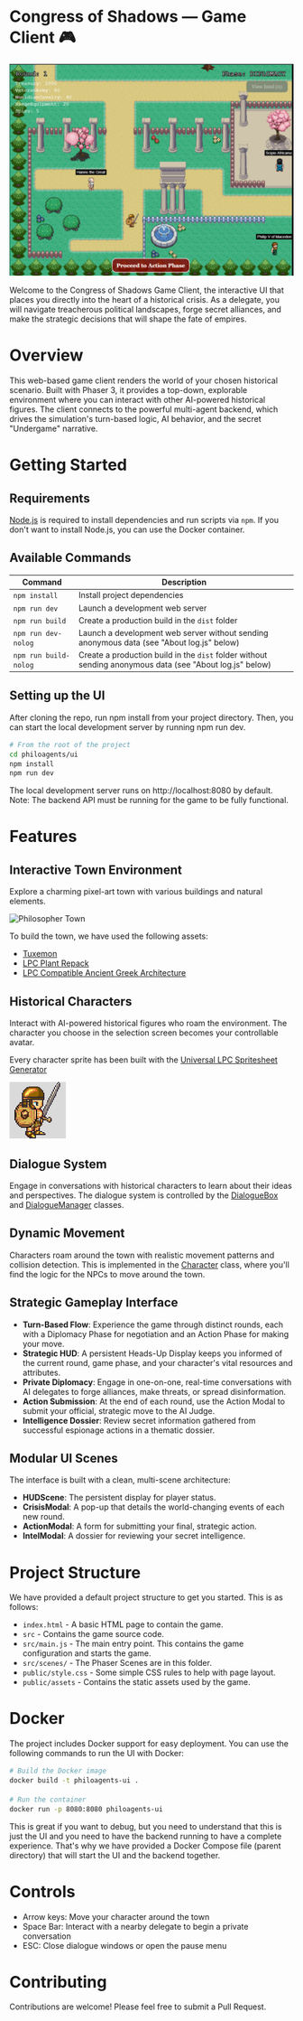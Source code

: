 # Congress of Shadows — Game Client 🎮

![Game Screenshot](public/assets/game_screenshot.png)

Welcome to the Congress of Shadows Game Client, the interactive UI that places you directly into the heart of a historical crisis. As a delegate, you will navigate treacherous political landscapes, forge secret alliances, and make the strategic decisions that will shape the fate of empires.

# Overview
This web-based game client renders the world of your chosen historical scenario. Built with Phaser 3, it provides a top-down, explorable environment where you can interact with other AI-powered historical figures. The client connects to the powerful multi-agent backend, which drives the simulation's turn-based logic, AI behavior, and the secret "Undergame" narrative.


# Getting Started

## Requirements

[Node.js](https://nodejs.org) is required to install dependencies and run scripts via `npm`. If you don't want to install Node.js, you can use the Docker container.

## Available Commands

| Command               | Description                                                                                              |
|-----------------------|----------------------------------------------------------------------------------------------------------|
| `npm install`         | Install project dependencies                                                                             |
| `npm run dev`         | Launch a development web server                                                                          |
| `npm run build`       | Create a production build in the `dist` folder                                                           |
| `npm run dev-nolog`   | Launch a development web server without sending anonymous data (see "About log.js" below)                |
| `npm run build-nolog` | Create a production build in the `dist` folder without sending anonymous data (see "About log.js" below) |

## Setting up the UI

After cloning the repo, run npm install from your project directory. Then, you can start the local development server by running npm run dev.

```bash
# From the root of the project
cd philoagents/ui
npm install
npm run dev
```

The local development server runs on http://localhost:8080 by default.
Note: The backend API must be running for the game to be fully functional.



# Features

## Interactive Town Environment

Explore a charming pixel-art town with various buildings and natural elements.

![Philosopher Town](public/assets/philoagents_town.png)

To build the town, we have used the following assets:

- [Tuxemon](https://github.com/Tuxemon/Tuxemon)
- [LPC Plant Repack](https://opengameart.org/content/lpc-plant-repack)
- [LPC Compatible Ancient Greek Architecture](https://opengameart.org/content/lpc-compatible-ancient-greek-architecture)

## Historical Characters

Interact with AI-powered historical figures who roam the environment. The character you choose in the selection screen becomes your controllable avatar.

Every character sprite has been built with the [Universal LPC Spritesheet Generator](https://liberatedpixelcup.github.io/Universal-LPC-Spritesheet-Character-Generator/#?body=Body_color_light&head=Human_m)

![Sprites](public/assets/sprite_image.png)


## Dialogue System

Engage in conversations with historical characters to learn about their ideas and perspectives. The dialogue system is controlled by the [DialogueBox](https://github.com/neural-maze/philoagents/blob/main/ui/src/scenes/DialogueBox.js) and [DialogueManager](https://github.com/neural-maze/philoagents/blob/main/ui/src/scenes/DialogueManager.js) classes.

## Dynamic Movement

Characters roam around the town with realistic movement patterns and collision detection. This is implemented in the [Character](https://github.com/neural-maze/philoagents/blob/main/ui/src/objects/Character.js) class, where you'll find the logic for the NPCs to move around the town.


## Strategic Gameplay Interface
- **Turn-Based Flow**: Experience the game through distinct rounds, each with a Diplomacy Phase for negotiation and an Action Phase for making your move.
- **Strategic HUD**: A persistent Heads-Up Display keeps you informed of the current round, game phase, and your character's vital resources and attributes.
- **Private Diplomacy**: Engage in one-on-one, real-time conversations with AI delegates to forge alliances, make threats, or spread disinformation.
- **Action Submission**: At the end of each round, use the Action Modal to submit your official, strategic move to the AI Judge.
- **Intelligence Dossier**: Review secret information gathered from successful espionage actions in a thematic dossier.

## Modular UI Scenes
The interface is built with a clean, multi-scene architecture:
- **HUDScene**: The persistent display for player status.
- **CrisisModal**: A pop-up that details the world-changing events of each new round.
- **ActionModal**: A form for submitting your final, strategic action.
- **IntelModal**: A dossier for reviewing your secret intelligence.

# Project Structure

We have provided a default project structure to get you started. This is as follows:

- `index.html` - A basic HTML page to contain the game.
- `src` - Contains the game source code.
- `src/main.js` - The main entry point. This contains the game configuration and starts the game.
- `src/scenes/` - The Phaser Scenes are in this folder.
- `public/style.css` - Some simple CSS rules to help with page layout.
- `public/assets` - Contains the static assets used by the game.

# Docker

The project includes Docker support for easy deployment. You can use the following commands to run the UI with Docker:

```bash
# Build the Docker image
docker build -t philoagents-ui .

# Run the container
docker run -p 8080:8080 philoagents-ui
```

This is great if you want to debug, but you need to understand that this is just the UI and you need to have the backend running to have a complete experience. That's why we have provided a Docker Compose file (parent directory) that will start the UI and the backend together.

# Controls

- Arrow keys: Move your character around the town
- Space Bar: Interact with a nearby delegate to begin a private conversation
- ESC: Close dialogue windows or open the pause menu

# Contributing

Contributions are welcome! Please feel free to submit a Pull Request.
